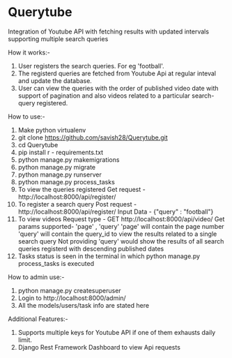 # Querytube
Integration of Youtube API with fetching results with updated intervals supporting multiple search queries

How it works:-
1. User registers the search queries. For eg 'football'.
2. The registerd queries are fetched from Youtube Api at regular inteval and update the database.
3. User can view the queries with the order of published video date with support of pagination and also videos related to a particular search-query registered.

How to use:-
1. Make python virtualenv
2. git clone https://github.com/savish28/Querytube.git
3. cd Querytube
4. pip install r - requirements.txt
5. python manage.py makemigrations
6. python manage.py migrate
7. python manage.py runserver
8. python manage.py process_tasks
9. To view the queries registered
   Get request - http://localhost:8000/api/register/
10. To register a search query
   Post request - http://localhost:8000/api/register/
   Input Data - {"query" : "football"}
11. To view videos
    Request type - GET
    http://localhost:8000/api/video/
    Get params supported- 'page' , 'query'
    'page' will contain the page number
    'query' will contain the query_id to view the results related to a single search query
    Not providing 'query' would show the results of all search queries registerd with descending published dates
12. Tasks status is seen in the terminal in which python manage.py process_tasks is executed

How to admin use:-
1. python manage.py createsuperuser
2. Login to http://localhost:8000/admin/
3. All the models/users/task info are stated here

Additional Features:-
1. Supports multiple keys for Youtube API if one of them exhausts daily limit.
2. Django Rest Framework Dashboard to view Api requests
